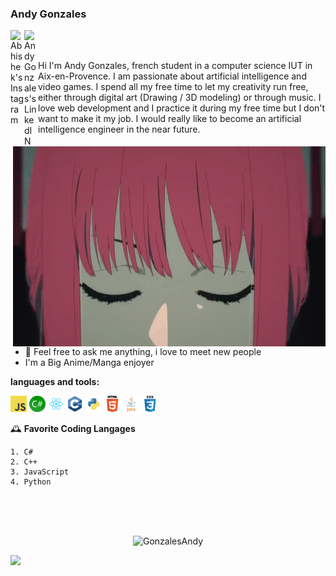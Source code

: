 ### Andy Gonzales

<a href="https://www.instagram.com/andy.xolt/">
  <img align="left" alt="Abhishek's Instagram" width="22px" src="https://raw.githubusercontent.com/hussainweb/hussainweb/main/icons/instagram.png" />
</a>
<a href="https://www.linkedin.com/in/andy-gonzales-b2a410230//">
  <img align="left" alt="Andy Gonzales's LinkedIN" width="22px" src="https://raw.githubusercontent.com/peterthehan/peterthehan/master/assets/linkedin.svg" />
</a>


<br /><br />

Hi I'm Andy Gonzales, french student in a computer science IUT in Aix-en-Provence. I am passionate about artificial intelligence and video games. I spend all my free time to let my creativity run free, either through digital art (Drawing / 3D modeling) or through music. I love web development and I practice it during my free time but I don't want to make it my job. I would really like to become an artificial intelligence engineer in the near future.



  <img align="right" alt="GIF" src="https://github.com/GonzalesAndy/GonzalesAndy/blob/main/gif.gif?raw=true" width="500" height="320" />
  
- 💬 Feel free to ask me anything, i love to meet new people
- I'm a Big Anime/Manga enjoyer

**languages and tools:**  

<code><img height="26" src="https://raw.githubusercontent.com/github/explore/80688e429a7d4ef2fca1e82350fe8e3517d3494d/topics/javascript/javascript.png"></code>
<code><img height="26" src="https://raw.githubusercontent.com/github/explore/80688e429a7d4ef2fca1e82350fe8e3517d3494d/topics/csharp/csharp.png"></code>
<code><img height="26" src="https://raw.githubusercontent.com/github/explore/80688e429a7d4ef2fca1e82350fe8e3517d3494d/topics/react/react.png"></code>
<code><img height="26" src="https://raw.githubusercontent.com/github/explore/80688e429a7d4ef2fca1e82350fe8e3517d3494d/topics/cpp/cpp.png"></code>
<code><img height="26" src="https://raw.githubusercontent.com/github/explore/80688e429a7d4ef2fca1e82350fe8e3517d3494d/topics/python/python.png"></code>
<code><img height="26" src="https://raw.githubusercontent.com/github/explore/80688e429a7d4ef2fca1e82350fe8e3517d3494d/topics/html/html.png"></code>
<code><img height="26" src="https://raw.githubusercontent.com/github/explore/80688e429a7d4ef2fca1e82350fe8e3517d3494d/topics/java/java.png"></code>
<code><img height="26" src="https://raw.githubusercontent.com/github/explore/80688e429a7d4ef2fca1e82350fe8e3517d3494d/topics/css/css.png"></code>


🕰 **Favorite Coding Langages**
<!--START_SECTION-->

```text
1. C#
2. C++
3. JavaScript
4. Python
```

<!--END_SECTION-->




<br />
<br />
<br />

<p align="center"> <img src="https://github-readme-stats.vercel.app/api?username=GonzalesAndy&show_icons=true&theme=onedark " alt="GonzalesAndy" />

<code><img src=https://raw.githubusercontent.com/bornmay/bornmay/Update/svg/Bottom.svg></code>
